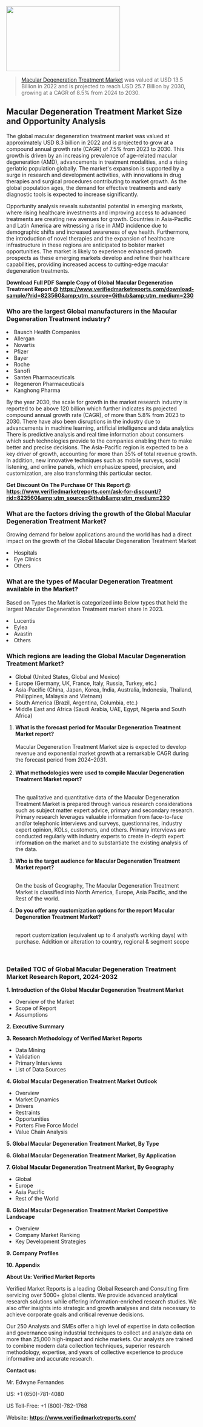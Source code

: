 <img src="https://ffe5etoiles.com/wp-content/uploads/2024/12/MST1-300x171.png" alt="" width="300" height="171" class="alignnone size-medium wp-image-20088" /><blockquote><p><p><a href="https://www.verifiedmarketreports.com/download-sample/?rid=823560&utm_source=Github&utm_medium=230" target="_blank">Macular Degeneration Treatment Market</a> was valued at USD 13.5 Billion in 2022 and is projected to reach USD 25.7 Billion by 2030, growing at a CAGR of 8.5% from 2024 to 2030.</p></blockquote><p><h2>Macular Degeneration Treatment Market Size and Opportunity Analysis</h2><p>The global macular degeneration treatment market was valued at approximately USD 8.3 billion in 2022 and is projected to grow at a compound annual growth rate (CAGR) of 7.5% from 2023 to 2030. This growth is driven by an increasing prevalence of age-related macular degeneration (AMD), advancements in treatment modalities, and a rising geriatric population globally. The market's expansion is supported by a surge in research and development activities, with innovations in drug therapies and surgical procedures contributing to market growth. As the global population ages, the demand for effective treatments and early diagnostic tools is expected to increase significantly.</p><p>Opportunity analysis reveals substantial potential in emerging markets, where rising healthcare investments and improving access to advanced treatments are creating new avenues for growth. Countries in Asia-Pacific and Latin America are witnessing a rise in AMD incidence due to demographic shifts and increased awareness of eye health. Furthermore, the introduction of novel therapies and the expansion of healthcare infrastructure in these regions are anticipated to bolster market opportunities. The market is likely to experience enhanced growth prospects as these emerging markets develop and refine their healthcare capabilities, providing increased access to cutting-edge macular degeneration treatments.</p></p><p class=""><strong>Download Full PDF Sample Copy of Global Macular Degeneration Treatment Report @ <a href="https://www.verifiedmarketreports.com/download-sample/?rid=823560&amp;utm_source=Github&amp;utm_medium=230" target="_blank">https://www.verifiedmarketreports.com/download-sample/?rid=823560&amp;utm_source=Github&amp;utm_medium=230</a></strong></p><h3 id="" class="">Who are the largest Global manufacturers in the Macular Degeneration Treatment industry?</h3><p><li>Bausch Health Companies</li><li> Allergan</li><li> Novartis</li><li> Pfizer</li><li> Bayer</li><li> Roche</li><li> Sanofi</li><li> Santen Pharmaceuticals</li><li> Regeneron Pharmaceuticals</li><li> Kanghong Pharma</li></p><div class=""><div class="" dir="" data-message-author-role="" data-message-id="" data-message-model-slug=""><div class=""><div class=""><div class=""><div class="" dir="" data-message-author-role="" data-message-id="" data-message-model-slug=""><div class=""><div class=""><p>By the year 2030, the scale for growth in the market research industry is reported to be above 120 billion which further indicates its projected compound annual growth rate (CAGR), of more than 5.8% from 2023 to 2030. There have also been disruptions in the industry due to advancements in machine learning, artificial intelligence and data analytics There is predictive analysis and real time information about consumers which such technologies provide to the companies enabling them to make better and precise decisions. The Asia-Pacific region is expected to be a key driver of growth, accounting for more than 35% of total revenue growth. In addition, new innovative techniques such as mobile surveys, social listening, and online panels, which emphasize speed, precision, and customization, are also transforming this particular sector.</p><p><strong>Get Discount On The Purchase Of This Report @&nbsp; <a href="https://www.verifiedmarketreports.com/ask-for-discount/?rid=823560&amp;utm_source=Github&amp;utm_medium=230" target="_blank">https://www.verifiedmarketreports.com/ask-for-discount/?rid=823560&amp;utm_source=Github&amp;utm_medium=230</a></strong></p></div></div></div></div></div></div></div></div><h3 id="" class="">What are the factors driving the growth of the Global Macular Degeneration Treatment Market?</h3><p id="" class="">Growing demand for below applications around the world has had a direct impact on the growth of the Global Macular Degeneration Treatment Market</p><p id="" class=""><li>Hospitals</li><li> Eye Clinics</li><li> Others</li></p><h3 id="" class="">What are the types of Macular Degeneration Treatment available in the Market?</h3><p id="" class="">Based on Types the Market is categorized into Below types that held the largest Macular Degeneration Treatment market share In 2023.</p><p id="" class=""><li>Lucentis</li><li> Eylea</li><li> Avastin</li><li> Others</li></p><h3 id="" class="">Which regions are leading the Global Macular Degeneration Treatment Market?</h3><ul><li>Global (United States, Global and Mexico)</li><li>Europe (Germany, UK, France, Italy, Russia, Turkey, etc.)</li><li>Asia-Pacific (China, Japan, Korea, India, Australia, Indonesia, Thailand, Philippines, Malaysia and Vietnam)</li><li>South America (Brazil, Argentina, Columbia, etc.)</li><li>Middle East and Africa (Saudi Arabia, UAE, Egypt, Nigeria and South Africa)</li></ul><p><ol><li><strong>What is the forecast period for Macular Degeneration Treatment Market report?<br /></strong><br /><span data-sheets-root="1" data-sheets-value="{&quot;1&quot;:2,&quot;2&quot;:&quot;XXXX size is expected to develop revenue and exponential market growth at a remarkable CAGR during the forecast period from 2024&ndash;2030.&quot;}" data-sheets-userformat="{&quot;2&quot;:12674,&quot;4&quot;:{&quot;1&quot;:2,&quot;2&quot;:16776960},&quot;10&quot;:2,&quot;11&quot;:0,&quot;15&quot;:&quot;Arial&quot;,&quot;16&quot;:12}">Macular Degeneration Treatment Market size is expected to develop revenue and exponential market growth at a remarkable CAGR during the forecast period from 2024&ndash;2031.</span><br /><br /></li><li><strong>What methodologies were used to compile Macular Degeneration Treatment Market report?<br /><br /></strong><p>The qualitative and quantitative data of the&nbsp;Macular Degeneration Treatment Market is prepared through various research considerations such as subject matter expert advice, primary and secondary research. Primary research leverages valuable information from face-to-face and/or telephonic interviews and surveys, questionnaires, industry expert opinion, KOLs, customers, and others. Primary interviews are conducted regularly with industry experts to create in-depth expert information on the market and to substantiate the existing analysis of the data.&nbsp;</p></li><li><strong>Who is the target audience for Macular Degeneration Treatment Market report?<br /><br /></strong><p>On the basis of Geography, The&nbsp;Macular Degeneration Treatment Market is classified into North America, Europe, Asia Pacific, and the Rest of the world.</p></li><li><strong>Do you offer any customization options for the report Macular Degeneration Treatment Market?<br /><br /></strong><p>report customization (equivalent up to 4 analyst&rsquo;s working days) with purchase. Addition or alteration to country, regional &amp; segment scope</p><p>&nbsp;</p></li></ol></p><h3 id="" class="">Detailed TOC of Global Macular Degeneration Treatment Market Research Report, 2024-2032</h3><p id="" class=""><strong>1. Introduction of the Global Macular Degeneration Treatment Market</strong></p><ul><li>Overview of the Market</li><li>Scope of Report</li><li>Assumptions</li></ul><p id="" class=""><strong>2. Executive Summary</strong></p><p id="" class=""><strong>3. Research Methodology of&nbsp;Verified Market Reports</strong></p><ul><li>Data Mining</li><li>Validation</li><li>Primary Interviews</li><li>List of Data Sources</li></ul><p id="" class=""><strong>4. Global Macular Degeneration Treatment Market Outlook</strong></p><ul><li>Overview</li><li>Market Dynamics</li><li>Drivers</li><li>Restraints</li><li>Opportunities</li><li>Porters Five Force Model</li><li>Value Chain Analysis</li></ul><p id="" class=""><strong>5. Global Macular Degeneration Treatment Market, By&nbsp;Type</strong></p><p id="" class=""><strong>6. Global Macular Degeneration Treatment Market, By Application</strong></p><p id="" class=""><strong>7. Global Macular Degeneration Treatment Market, By Geography</strong></p><ul><li>Global</li><li>Europe</li><li>Asia Pacific</li><li>Rest of the World</li></ul><p id="" class=""><strong>8. Global Macular Degeneration Treatment Market Competitive Landscape</strong></p><ul><li>Overview</li><li>Company Market Ranking</li><li>Key Development Strategies</li></ul><p id="" class=""><strong>9. Company Profiles</strong></p><p id="" class=""><strong>10. Appendix</strong></p><p id="" class=""><strong>About Us: Verified Market Reports</strong></p><p id="" class="">Verified Market Reports is a leading Global Research and Consulting firm servicing over 5000+ global clients. We provide advanced analytical research solutions while offering information-enriched research studies. We also offer insights into strategic and growth analyses and data necessary to achieve corporate goals and critical revenue decisions.</p><p id="" class="">Our 250 Analysts and SMEs offer a high level of expertise in data collection and governance using industrial techniques to collect and analyze data on more than 25,000 high-impact and niche markets. Our analysts are trained to combine modern data collection techniques, superior research methodology, expertise, and years of collective experience to produce informative and accurate research.</p><p id="" class=""><strong>Contact us:</strong></p><p id="" class="">Mr. Edwyne Fernandes</p><p id="" class="">US: +1 (650)-781-4080</p><p id="" class="">US Toll-Free: +1 (800)-782-1768</p><p id="" class="">Website: <a target="" data-test-app-aware-link=""><strong>https://www.verifiedmarketreports.com/</strong></a></p>
